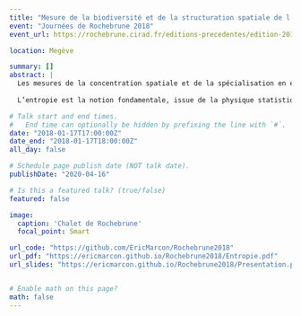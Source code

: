 ```yaml
---
title: "Mesure de la biodiversité et de la structuration spatiale de l’activité économique par l’entropie"
event: "Journées de Rochebrune 2018"
event_url: https://rochebrune.cirad.fr/editions-precedentes/edition-2018

location: Megève

summary: []
abstract: |
  Les mesures de la concentration spatiale et de la spécialisation en économie sont très similaires à celles de la biodiversité et de l’ubiquité des espèces en écologie. Les développements méthodologiques sont plus avancés en écologie, ce qui motive ce travail de transfert interdisciplinaire. 
  
  L’entropie est la notion fondamentale, issue de la physique statistique et la théorie de l’information, utilisée pour mesurer la concentration et la spécialisation. La notion de nombre effectif, qui est un nombre de catégories dans une distribution idéale simplifiée, est introduite. La décomposition de la diversité totale d’une distribution (la localisation globale en économie) en concentration ou spécialisation absolue et relative et en redondance, est présentée. L’ensemble fournit un cadre théorique complet et robuste pour mesurer la structuration spatiale en espace discret.

# Talk start and end times.
#   End time can optionally be hidden by prefixing the line with `#`.
date: "2018-01-17T17:00:00Z"
date_end: "2018-01-17T18:00:00Z"
all_day: false

# Schedule page publish date (NOT talk date).
publishDate: "2020-04-16"

# Is this a featured talk? (true/false)
featured: false

image:
  caption: 'Chalet de Rochebrune'
  focal_point: Smart

url_code: "https://github.com/EricMarcon/Rochebrune2018"
url_pdf: "https://ericmarcon.github.io/Rochebrune2018/Entropie.pdf"
url_slides: "https://ericmarcon.github.io/Rochebrune2018/Presentation.pdf"


# Enable math on this page?
math: false
---
```

